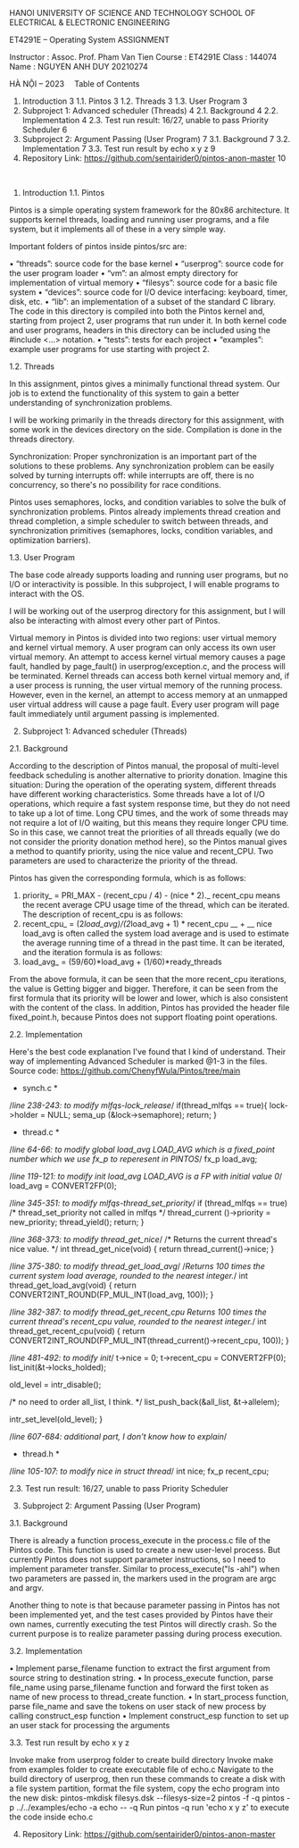 HANOI UNIVERSITY OF SCIENCE AND TECHNOLOGY
SCHOOL OF ELECTRICAL & ELECTRONIC ENGINEERING


 

ET4291E – Operating System
ASSIGNMENT 


Instructor :	Assoc. Prof. Pham Van Tien
Course :	ET4291E
Class :	144074
Name :	NGUYEN ANH DUY	20210274





HÀ NỘI – 2023 
Table of Contents
1. Introduction	3
1.1. Pintos	3
1.2. Threads	3
1.3. User Program	3
2. Subproject 1: Advanced scheduler (Threads)	4
2.1. Background	4
2.2. Implementation	4
2.3. Test run result: 16/27, unable to pass Priority Scheduler	6
3. Subproject 2: Argument Passing (User Program)	7
3.1. Background	7
3.2. Implementation	7
3.3. Test run result by echo x y z	9
4. Repository Link: https://github.com/sentairider0/pintos-anon-master	10











 
1. Introduction
1.1. Pintos

   
Pintos is a simple operating system framework for the 80x86 architecture. It supports kernel threads, loading and running user programs, and a file system, but it implements all of these in a very simple way. 


Important folders of pintos inside pintos/src are:


•	“threads”: source code for the base kernel
•	“userprog”: source code for the user program loader
•	“vm”: an almost empty directory for implementation of virtual memory
•	“filesys”: source code for a basic file system
•	“devices”: source code for I/O device interfacing: keyboard, timer, disk, etc.
•	“lib”: an implementation of a subset of the standard C library. The code in this directory is compiled into both the Pintos kernel and, starting from project 2, user programs that run under it. In both kernel code and user programs, headers in this directory can be included using the #include <...> notation.
•	“tests”: tests for each project
•	“examples”: example user programs for use starting with project 2.


1.2. Threads


In this assignment, pintos gives a minimally functional thread system. Our job is to extend the functionality of this system to gain a better understanding of synchronization problems.


I will be working primarily in the threads directory for this assignment, with some work in the devices directory on the side. Compilation is done in the threads directory.


Synchronization: Proper synchronization is an important part of the solutions to these problems. Any synchronization problem can be easily solved by turning interrupts off: while interrupts are off, there is no concurrency, so there's no possibility for race conditions.

Pintos uses semaphores, locks, and condition variables to solve the bulk of synchronization problems.
Pintos already implements thread creation and thread completion, a simple scheduler to switch between threads, and synchronization primitives (semaphores, locks, condition variables, and optimization barriers).


1.3. User Program


The base code already supports loading and running user programs, but no I/O or interactivity is possible. In this subproject, I will enable programs to interact with the OS.


I will be working out of the userprog directory for this assignment, but I will also be interacting with almost every other part of Pintos.


Virtual memory in Pintos is divided into two regions: user virtual memory and kernel virtual memory. A user program can only access its own user virtual memory. An attempt to access kernel virtual memory causes a page fault, handled by page_fault() in userprog/exception.c, and the process will be terminated. Kernel threads can access both kernel virtual memory and, if a user process is running, the user virtual memory of the running process. However, even in the kernel, an attempt to access memory at an unmapped user virtual address will cause a page fault. Every user program will page fault immediately until argument passing is implemented.


2. Subproject 1: Advanced scheduler (Threads)


2.1. Background


According to the description of Pintos manual, the proposal of multi-level feedback scheduling is another alternative to priority donation. Imagine this situation: During the operation of the operating system, different threads have different working characteristics. Some threads have a lot of I/O operations, which require a fast system response time, but they do not need to take up a lot of time. Long CPU times, and the work of some threads may not require a lot of I/O waiting, but this means they require longer CPU time. So in this case, we cannot treat the priorities of all threads equally (we do not consider the priority donation method here), so the Pintos manual gives a method to quantify priority, using the nice value and recent_CPU. Two parameters are used to characterize the priority of the thread. 

Pintos has given the corresponding formula, which is as follows:
1) priority_ = PRI_MAX - (recent_cpu / 4) - (nice * 2)._
recent_cpu means the recent average CPU usage time of the thread, which can be iterated. The description of recent_cpu is as follows:
2) recent_cpu_ = (2*load_avg)/(2*load_avg + 1) * recent_cpu __ + __ nice
load_avg is often called the system load average and is used to estimate the average running time of a thread in the past time. It can be iterated, and the iteration formula is as follows:
3) load_avg_ = (59/60)*load_avg + (1/60)*ready_threads


From the above formula, it can be seen that the more recent_cpu iterations, the value is Getting bigger and bigger. Therefore, it can be seen from the first formula that its priority will be lower and lower, which is also consistent with the content of the class.
In addition, Pintos has provided the header file fixed_point.h, because Pintos does not support floating point operations.

2.2. Implementation


Here's the best code explanation I've found that I kind of understand. Their way of implementing Advanced Scheduler is marked @1-3 in the files. Source code: https://github.com/ChenyfWula/Pintos/tree/main

* synch.c *

/*line 238-243: to modify mlfqs-lock_release*/
  if(thread_mlfqs == true){
    lock->holder = NULL;
    sema_up (&lock->semaphore);
    return;
  }

* thread.c *

/*line 64-66: to modify global load_avg
LOAD_AVG which is a fixed_point number which we use fx_p to reperesent in PINTOS*/
fx_p load_avg;

/*line 119-121: to modify init load_avg
LOAD_AVG is a FP with initial value 0*/
load_avg = CONVERT2FP(0);

/*line 345-351: to modify mlfqs-thread_set_priority*/
  if (thread_mlfqs == true)
  /* thread_set_priority not called in mlfqs */
    thread_current ()->priority = new_priority;
    thread_yield();
    return;
}

/*line 368-373: to modify thread_get_nice*/
/* Returns the current thread's nice value. */
int thread_get_nice(void)
{
  return thread_current()->nice;
}

/*line 375-380: to modify thread_get_load_avg*/
/*Returns 100 times the current system load average, rounded to the nearest integer.*/
int thread_get_load_avg(void)
{
  return CONVERT2INT_ROUND(FP_MUL_INT(load_avg, 100));
}

/*line 382-387: to modify thread_get_recent_cpu
Returns 100 times the current thread's recent_cpu value, rounded to the nearest integer.*/
int thread_get_recent_cpu(void)
{
  return CONVERT2INT_ROUND(FP_MUL_INT(thread_current()->recent_cpu, 100));
}

/*line 481-492: to modify init*/
  t->nice = 0;
  t->recent_cpu = CONVERT2FP(0);
  list_init(&t->locks_holded);

  old_level = intr_disable(); 

  /* no need to order all_list, I think.  */
  list_push_back(&all_list, &t->allelem);

  intr_set_level(old_level); 
}

/*line 607-684: additional part, I don't know how to explain*/

* thread.h *

/*line 105-107: to modify nice in struct thread*/
    int nice;
    fx_p recent_cpu;

2.3. Test run result: 16/27, unable to pass Priority Scheduler
 
3. Subproject 2: Argument Passing (User Program)


3.1. Background


There is already a function process_execute in the process.c file of the Pintos code. This function is used to create a new user-level process. But currently Pintos does not support parameter instructions, so I need to implement parameter transfer. Similar to process_execute("ls -ahl") when two parameters are passed in, the markers used in the program are argc and argv.

Another thing to note is that because parameter passing in Pintos has not been implemented yet, and the test cases provided by Pintos have their own names, currently executing the test Pintos will directly crash.
So the current purpose is to realize parameter passing during process execution.


3.2. Implementation


•	Implement parse_filename function to extract the first argument from source string to destination string.
•	In process_execute function, parse file_name using parse_filename function and forward the first token as name of new process to thread_create function.
•	In start_process function, parse file_name and save the tokens on user stack of new process by calling construct_esp function
•	Implement construct_esp function to set up an user stack for processing the arguments


3.3. Test run result by echo x y z


Invoke make from userprog folder to create build directory 
Invoke make from examples folder to create executable file of echo.c
Navigate to the build directory of userprog, then run these commands to create a disk with a file system partition, format the file system, copy the echo program into the new disk:
		pintos-mkdisk filesys.dsk --filesys-size=2
		pintos -f -q
		pintos -p ../../examples/echo -a echo -- -q
Run pintos -q run 'echo x y z' to execute the code inside echo.c
 
4. Repository Link: https://github.com/sentairider0/pintos-anon-master 
